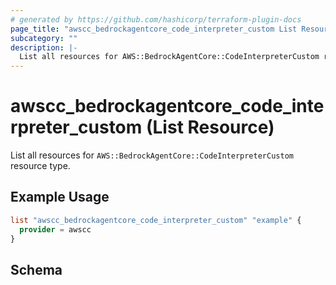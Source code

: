 ```yaml
---
# generated by https://github.com/hashicorp/terraform-plugin-docs
page_title: "awscc_bedrockagentcore_code_interpreter_custom List Resource - terraform-provider-awscc"
subcategory: ""
description: |-
  List all resources for AWS::BedrockAgentCore::CodeInterpreterCustom resource type.
---
```


# awscc_bedrockagentcore_code_interpreter_custom (List Resource)

List all resources for `AWS::BedrockAgentCore::CodeInterpreterCustom` resource type.

## Example Usage

```terraform
list "awscc_bedrockagentcore_code_interpreter_custom" "example" {
  provider = awscc
}
```

<!-- schema generated by tfplugindocs -->
## Schema
